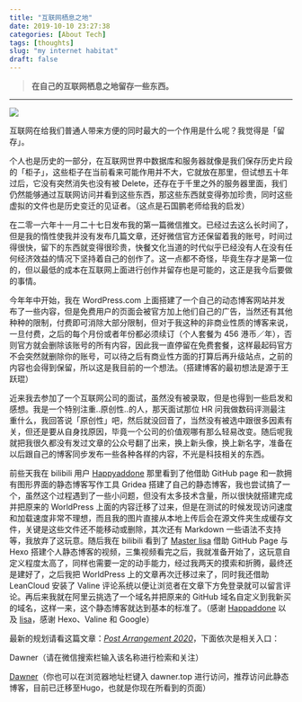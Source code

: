 ```yaml
---
title: "互联网栖息之地"
date: 2019-10-10 23:27:38
categories: [About Tech]
tags: [thoughts]
slug: "my internet habitat"
draft: false
---
```


> **在自己的互联网栖息之地留存一些东西。**

---

![](https://i.loli.net/2019/10/10/tzIMKEOyxjFhkXB.jpg)

互联网在给我们普通人带来方便的同时最大的一个作用是什么呢？我觉得是「留存」。

个人也是历史的一部分，在互联网世界中数据库和服务器就像是我们保存历史片段的「柜子」，这些柜子在当前看来可能作用并不大，它就放在那里，但试想五十年过后，它没有突然消失也没有被 Delete，还存在于千里之外的服务器里面，我们仍然能够通过互联网访问并看到这些东西，那这些东西就变得弥加珍贵，同时这些虚拟的文件也是历史变迁的见证者。（这点是石国鹏老师给我的启发）

在二零一六年十一月二十七日发布我的第一篇微信推文。已经过去这么长时间了，但是我的惰性使我并没有发布几篇文章，还好微信官方还保留着我的账号，时间过得很快，留下的东西就变得很珍贵，快餐文化当道的时代似乎已经没有人在没有任何经济效益的情况下坚持着自己的创作了。这一点都不奇怪，毕竟生存才是第一位的，但以最低的成本在互联网上面进行创作并留存也是可能的，这正是我今后要做的事情。

今年年中开始，我在 WordPress.com 上面搭建了一个自己的动态博客网站并发布了一些内容，但是免费用户的页面会被官方加上他们自己的广告，当然还有其他种种的限制，付费即可消除大部分限制，但对于我这种的非商业性质的博客来说，一旦付费，之后的每个月份或者年份都必须续订（个人套餐为 456 港币／年），否则官方就会删除该账号的所有内容，因此我一直停留在免费套餐，这样最起码官方不会突然就删除你的账号，可以待之后有商业性方面的打算后再升级站点，之前的内容也会得到保留，所以这是我目前的一个想法。（搭建博客的最初想法是源于王跃琨）

近来我去参加了一个互联网公司的面试，虽然没有被录取，但是也得到一些启发和感想。我是一个特别注重..原创性..的人，那天面试那位 HR 问我做数码评测最注重什么，我回答说「原创性」吧，然后就没回音了，当然没有被选中跟很多因素有关，但还是要从自身找原因，毕竟一个公司的价值观哪有那么轻易改变。随后呢我就把我很久都没有发过文章的公众号翻了出来，换上新头像，换上新名字，准备在以后跟自己的博客同步发布一些各种各样的内容，不光是科技相关的东西。

前些天我在 bilibili 用户 [Happyaddone](https://space.bilibili.com/6971044/) 那里看到了他借助 GitHub page 和一款拥有图形界面的静态博客写作工具 Gridea 搭建了自己的静态博客，我也尝试搞了一个，虽然这个过程遇到了一些小问题，但没有太多技术含量，所以很快就搭建完成并把原来的 WorldPress 上面的内容迁移了过来，但是在测试的时候发现访问速度和加载速度非常不理想，而且我的图片直接从本地上传后会在源文件夹生成缓存文件，关键是这些文件还不能移动或删除，其次还有 Markdown 一些语法不支持等，我放弃了这玩意。随后我在 bilibili 看到了 [Master lisa](https://space.bilibili.com/100518197/) 借助 GitHub Page 与 Hexo 搭建个人静态博客的视频，三集视频看完之后，我就准备开始了，这玩意自定义程度太高了，同样也需要一定的动手能力，经过我两天的摸索和折腾，最终还是建好了，之后我把 WorldPress 上的文章再次迁移过来了，同时我还借助 LeanCloud 安装了 Valine 评论系统以便让浏览者在文章下方免登录就可以留言评论。再后来我就在阿里云挑选了一个域名并把原来的 GitHub 域名自定义到我新买的域名，这样一来，这个静态博客就达到基本的标准了。（感谢 [Happaddone](https://space.bilibili.com/6971044/) 以及 [lisa](https://space.bilibili.com/100518197/)，感谢 Hexo、Valine 和 Google）

最新的规划请看这篇文章：[*Post Arrangement 2020*](https://sailordawner.top/posts/post-arrangement-2020/)，下面依次是相关入口：

Dawner（请在微信搜索栏输入该名称进行检索和关注）

[Dawner](https://sailordawner.top/)（你也可以在浏览器地址栏键入 dawner.top 进行访问，推荐访问此静态博客，目前已迁移至Hugo，也就是你现在所看到的页面）